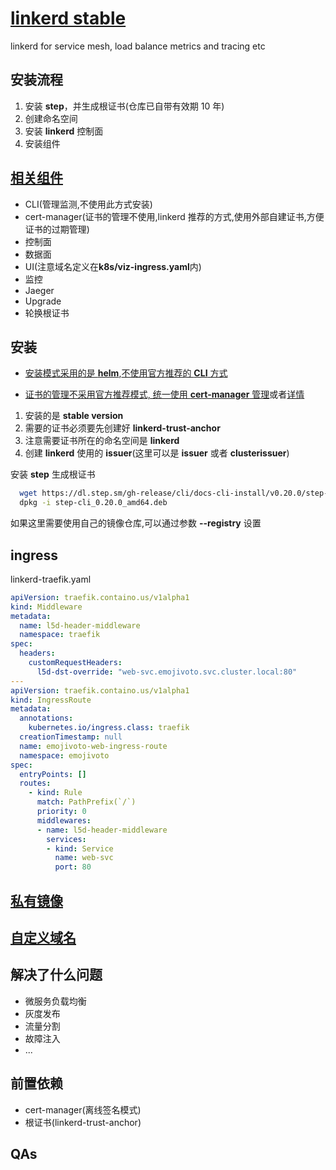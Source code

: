 # [linkerd stable](https://linkerd.io/)

linkerd for service mesh, load balance metrics and tracing etc

## 安装流程

1. 安装 **step**，并生成根证书(仓库已自带有效期 10 年)
2. 创建命名空间
3. 安装 **linkerd** 控制面
4. 安装组件

## [相关组件](https://linkerd.io/2.11/reference/architecture/)

+ CLI(管理监测,不使用此方式安装)
+ cert-manager(证书的管理不使用,linkerd 推荐的方式,使用外部自建证书,方便证书的过期管理)
+ 控制面
+ 数据面
+ UI(注意域名定义在**k8s/viz-ingress.yaml**内)
+ 监控
+ Jaeger
+ Upgrade
+ 轮换根证书

## 安装

+ [安装模式采用的是 **helm**](https://linkerd.io/2.11/tasks/install-helm/#prerequisite-identity-certificates),[不使用官方推荐的 **CLI** 方式](https://linkerd.io/2.11/tasks/install/)

+ [证书的管理不采用官方推荐模式, 统一使用 **cert-manager** 管理](https://github.com/linkerd/linkerd2/issues/3548)或者[详情](https://github.com/linkerd/linkerd2/pull/3600)

1. 安装的是 **stable version**
2. 需要的证书必须要先创建好 **linkerd-trust-anchor**
3. 注意需要证书所在的命名空间是 **linkerd**
4. 创建 **linkerd** 使用的 **issuer**(这里可以是 **issuer** 或者 **clusterissuer**)

安装 **step** 生成根证书

```sh
  wget https://dl.step.sm/gh-release/cli/docs-cli-install/v0.20.0/step-cli_0.20.0_amd64.deb
  dpkg -i step-cli_0.20.0_amd64.deb
```

如果这里需要使用自己的镜像仓库,可以通过参数 **--registry** 设置

## ingress

linkerd-traefik.yaml

```yaml
apiVersion: traefik.containo.us/v1alpha1
kind: Middleware
metadata:
  name: l5d-header-middleware
  namespace: traefik
spec:
  headers:
    customRequestHeaders:
      l5d-dst-override: "web-svc.emojivoto.svc.cluster.local:80"
---
apiVersion: traefik.containo.us/v1alpha1
kind: IngressRoute
metadata:
  annotations:
    kubernetes.io/ingress.class: traefik
  creationTimestamp: null
  name: emojivoto-web-ingress-route
  namespace: emojivoto
spec:
  entryPoints: []
  routes:
    - kind: Rule
      match: PathPrefix(`/`)
      priority: 0
      middlewares:
      - name: l5d-header-middleware
        services:
        - kind: Service
          name: web-svc
          port: 80
```

## [私有镜像](https://linkerd.io/2.11/tasks/using-a-private-docker-repository/)

## [自定义域名](https://linkerd.io/2.11/tasks/using-custom-domain/)

## 解决了什么问题

+ 微服务负载均衡
+ 灰度发布
+ 流量分割
+ 故障注入
+ ...

## 前置依赖

+ cert-manager(离线签名模式)
+ 根证书(linkerd-trust-anchor)

## QAs
